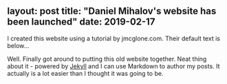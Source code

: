 layout: post
title: "Daniel Mihalov's website has been launched"
date: 2019-02-17
---

I created this website using a tutorial by jmcglone.com. Their default text is below...

Well. Finally got around to putting this old website together. Neat thing about it - powered by [Jekyll](http://jekyllrb.com) and I can use Markdown to author my posts. It actually is a lot easier than I thought it was going to be.
